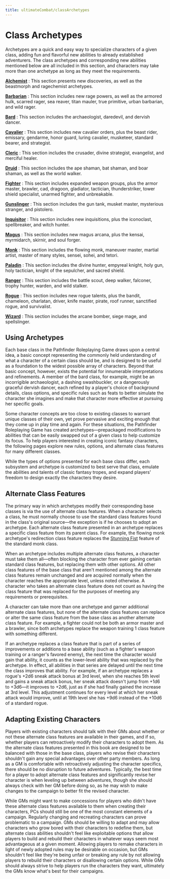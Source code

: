 ```yaml
---
title: ultimateCombat/classArchetypes
---
```

# Class Archetypes

Archetypes are a quick and easy way to specialize characters of a given class, adding fun and flavorful new abilities to already established adventurers. The class archetypes and corresponding new abilities mentioned below are all included in this section, and characters may take more than one archetype as long as they meet the requirements.

**[Alchemist](classArchetypes/alchemist.md)** : This section presents new discoveries, as well as the beastmorph and ragechemist archetypes.

**[Barbarian](classArchetypes/barbarian.md)** : This section includes new rage powers, as well as the armored hulk, scarred rager, sea reaver, titan mauler, true primitive, urban barbarian, and wild rager.

**[Bard](classArchetypes/bard.md)** : This section includes the archaeologist, daredevil, and dervish dancer.

**[Cavalier](classArchetypes/cavalier.md)** : This section includes new cavalier orders, plus the beast rider, emissary, gendarme, honor guard, luring cavalier, musketeer, standard bearer, and strategist.

**[Cleric](classArchetypes/cleric.md)** : This section includes the crusader, divine strategist, evangelist, and merciful healer.

**[Druid](classArchetypes/druid.md)** : This section includes the ape shaman, bat shaman, and boar shaman, as well as the world walker.

**[Fighter](classArchetypes/fighter.md)** : This section includes expanded weapon groups, plus the armor master, brawler, cad, dragoon, gladiator, tactician, thunderstriker, tower shield specialist, unarmed fighter, and unbreakable.

**[Gunslinger](classArchetypes/gunslinger.md)** : This section includes the gun tank, musket master, mysterious stranger, and pistolero.

**[Inquisitor](classArchetypes/inquisitor.md)** : This section includes new inquisitions, plus the iconoclast, spellbreaker, and witch hunter.

**[Magus](classArchetypes/magus.md)** : This section includes new magus arcana, plus the kensai, myrmidarch, skirnir, and soul forger.

**[Monk](classArchetypes/monk.md)** : This section includes the flowing monk, maneuver master, martial artist, master of many styles, sensei, sohei, and tetori.

**[Paladin](classArchetypes/paladin.md)** : This section includes the divine hunter, empyreal knight, holy gun, holy tactician, knight of the sepulcher, and sacred shield.

**[Ranger](classArchetypes/ranger.md)** : This section includes the battle scout, deep walker, falconer, trophy hunter, warden, and wild stalker.

**[Rogue](classArchetypes/rogue.md)** : This section includes new rogue talents, plus the bandit, chameleon, charlatan, driver, knife master, pirate, roof runner, sanctified rogue, and survivalist.

**[Wizard](classArchetypes/wizard.md)** : This section includes the arcane bomber, siege mage, and spellslinger.

## Using Archetypes

Each base class in the Pathfinder Roleplaying Game draws upon a central idea, a basic concept representing the commonly held understanding of what a character of a certain class should be, and is designed to be useful as a foundation to the widest possible array of characters. Beyond that basic concept, however, exists the potential for innumerable interpretations and refinements. A member of the bard class, for example, might be an incorrigible archaeologist, a dashing swashbuckler, or a dangerously graceful dervish dancer, each refined by a player's choice of background details, class options, and specific rules such as feats to better simulate the character she imagines and make that character more effective at pursuing her specific goals.

Some character concepts are too close to existing classes to warrant unique classes of their own, yet prove pervasive and exciting enough that they come up in play time and again. For these situations, the Pathfinder Roleplaying Game has created archetypes—prepackaged modifications to abilities that can be easily swapped out of a given class to help customize its focus. To help players interested in creating iconic fantasy characters, the following pages explore new rules, options, and alternate class features for many different classes.

While the types of options presented for each base class differ, each subsystem and archetype is customized to best serve that class, emulate the abilities and talents of classic fantasy tropes, and expand players' freedom to design exactly the characters they desire.

## Alternate Class Features

The primary way in which archetypes modify their corresponding base classes is via the use of alternate class features. When a character selects a class, he must normally choose to use the standard class features found in the class's original source—the exception is if he chooses to adopt an archetype. Each alternate class feature presented in an archetype replaces a specific class feature from its parent class. For example, the flowing monk archetype's redirection class feature replaces the [Stunning Fist](feats.md#_stunning-fist) feature of the standard monk class.

When an archetype includes multiple alternate class features, a character must take them all—often blocking the character from ever gaining certain standard class features, but replacing them with other options. All other class features of the base class that aren't mentioned among the alternate class features remain unchanged and are acquired normally when the character reaches the appropriate level, unless noted otherwise. A character who takes an alternate class feature does not count as having the class feature that was replaced for the purposes of meeting any requirements or prerequisites.

A character can take more than one archetype and garner additional alternate class features, but none of the alternate class features can replace or alter the same class feature from the base class as another alternate class feature. For example, a fighter could not be both an armor master and a brawler, since both archetypes replace the weapon training 1 class feature with something different.

If an archetype replaces a class feature that is part of a series of improvements or additions to a base ability (such as a fighter's weapon training or a ranger's favored enemy), the next time the character would gain that ability, it counts as the lower-level ability that was replaced by the archetype. In effect, all abilities in that series are delayed until the next time the class improves that ability. For example, if an archetype replaces a rogue's +2d6 sneak attack bonus at 3rd level, when she reaches 5th level and gains a sneak attack bonus, her sneak attack doesn't jump from +1d6 to +3d6—it improves to +2d6, just as if she had finally gained the increase at 3rd level. This adjustment continues for every level at which her sneak attack would improve, until at 19th level she has +9d6 instead of the +10d6 of a standard rogue.

## Adapting Existing Characters

Players with existing characters should talk with their GMs about whether or not these alternate class features are available in their games, and if so, whether players can retroactively modify their characters to adopt them. As the alternate class features presented in this book are designed to be balanced with those in the base class, players who revise their characters shouldn't gain any special advantages over other party members. As long as a GM is comfortable with retroactively adjusting the character specifics, there should be no disruption to future adventures. Typically, the best time for a player to adopt alternate class features and significantly revise her character is when leveling up between adventures, though she should always check with her GM before doing so, as he may wish to make changes to the campaign to better fit the revised character.

While GMs might want to make concessions for players who didn't have these alternate class features available to them when creating their characters, PCs should still be one of the most constant elements of a campaign. Regularly changing and recreating characters can prove problematic to a campaign. GMs should be willing to adapt and may allow characters who grow bored with their characters to redefine them, but alternate class abilities shouldn't feel like exploitable options that allow players to build and rebuild their characters in whatever ways seem most advantageous at a given moment. Allowing players to remake characters in light of newly adopted rules may be desirable on occasion, but GMs shouldn't feel like they're being unfair or breaking any rule by not allowing players to rebuild their characters or disallowing certain options. While GMs should always strive to help players run the characters they want, ultimately the GMs know what's best for their campaigns.

